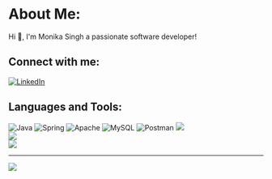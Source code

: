 # About Me:
Hi 👋, I'm Monika Singh a passionate software developer!

## Connect with me:
[![LinkedIn](https://img.shields.io/badge/LinkedIn-%230077B5.svg?logo=linkedin&logoColor=white)](https://linkedin.com/in/monikasingh26) 

## Languages and Tools:
![Java](https://img.shields.io/badge/java-%23ED8B00.svg?style=for-the-badge&logo=java&logoColor=white) ![Spring](https://img.shields.io/badge/spring-%236DB33F.svg?style=for-the-badge&logo=spring&logoColor=white) ![Apache](https://img.shields.io/badge/apache-%23D42029.svg?style=for-the-badge&logo=apache&logoColor=white) ![MySQL](https://img.shields.io/badge/mysql-%2300f.svg?style=for-the-badge&logo=mysql&logoColor=white) ![Postman](https://img.shields.io/badge/Postman-FF6C37?style=for-the-badge&logo=postman&logoColor=white)
![](https://github-readme-stats.vercel.app/api?username=MonikaSingh26&theme=dark&hide_border=false&include_all_commits=false&count_private=false)<br/>
![](https://github-readme-streak-stats.herokuapp.com/?user=MonikaSingh26&theme=dark&hide_border=false)<br/>
![](https://github-readme-stats.vercel.app/api/top-langs/?username=MonikaSingh26&theme=dark&hide_border=false&include_all_commits=false&count_private=false&layout=compact)

---
[![](https://visitcount.itsvg.in/api?id=MonikaSingh26&icon=5&color=11)](https://visitcount.itsvg.in)
